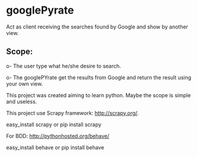 # googlePyrate
Act as client receiving the searches found by Google and show by another view.

## Scope:

  o- The user type what he/she desire to search.
  
  o- The googlePYrate get the results from Google and return the result using your own view.
  
This project was created aiming to learn python. Maybe the scope is simple and useless.

This project use Scrapy framework: http://scrapy.org/.

easy_install scrapy or pip install scrapy

For BDD: http://pythonhosted.org/behave/

easy_install behave or pip install behave
